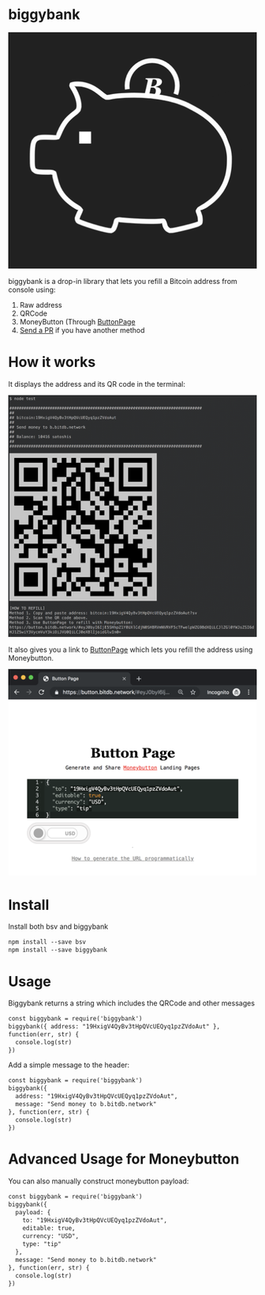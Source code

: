 # biggybank

![icon](icon.png)

biggybank is a drop-in library that lets you refill a Bitcoin address from console using:

1. Raw address
2. QRCode
3. MoneyButton (Through [ButtonPage](https://button.bitdb.network)
4. [Send a PR](https://github.com/unwriter/biggybank/compare) if you have another method

# How it works

It displays the address and its QR code in the terminal:

![term](term.png)

It also gives you a link to [ButtonPage](https://button.bitdb.network) which lets you refill the address using Moneybutton.

![button](button.png)

# Install

Install both bsv and biggybank

```
npm install --save bsv
npm install --save biggybank
```

# Usage

Biggybank returns a string which includes the QRCode and other messages

```
const biggybank = require('biggybank')
biggybank({ address: "19HxigV4QyBv3tHpQVcUEQyq1pzZVdoAut" }, function(err, str) {
  console.log(str)
})
```

Add a simple message to the header:

```
const biggybank = require('biggybank')
biggybank({
  address: "19HxigV4QyBv3tHpQVcUEQyq1pzZVdoAut",
  message: "Send money to b.bitdb.network"
}, function(err, str) {
  console.log(str)
})
```

# Advanced Usage for Moneybutton

You can also manually construct moneybutton payload:

```
const biggybank = require('biggybank')
biggybank({
  payload: {
    to: "19HxigV4QyBv3tHpQVcUEQyq1pzZVdoAut",
    editable: true,
    currency: "USD",
    type: "tip"
  },
  message: "Send money to b.bitdb.network"
}, function(err, str) {
  console.log(str)
})
```
